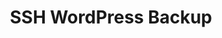 ---
title: SSH WordPress Backup
direct_url: https://github.com/caleb531/ssh-wp-backup
categories: programs
description: Backup and restore any remote WordPress database
---